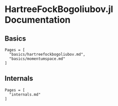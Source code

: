 # HartreeFockBogoliubov.jl Documentation

## Basics

```@contents
Pages = [
  "basics/hartreefockbogoliubov.md",
  "basics/momentumspace.md"
]
```

## Internals
```@contents
Pages = [
  "internals.md"
]
```